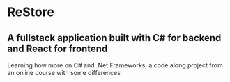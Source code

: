 # ReStore

## A fullstack application built with C# for backend and React for frontend

Learning how more on C# and .Net Frameworks, a code along project from an online course with some differences
